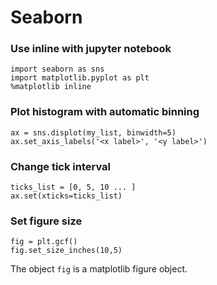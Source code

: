 # Seaborn

### Use inline with jupyter notebook
```
import seaborn as sns
import matplotlib.pyplot as plt
%matplotlib inline
```

### Plot histogram with automatic binning
```
ax = sns.displot(my_list, binwidth=5)
ax.set_axis_labels('<x label>', '<y label>')
```

### Change tick interval
```
ticks_list = [0, 5, 10 ... ]
ax.set(xticks=ticks_list)
```

### Set figure size
```
fig = plt.gcf()
fig.set_size_inches(10,5)
```
The object `fig` is a matplotlib figure object.

